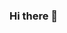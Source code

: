 ### Hi there 👋

<!--
**balintxy/balintxy** is a ✨ _special_ ✨ repository because its `README.md` (this file) appears on your GitHub profile.

Here are some ideas to get you started:

- 🔭 I’m currently working on my website
- 🌱 I’m currently learning html/css
- 📫 How to reach me: balintxy44@gmail.com
- 😄 Pronouns: He/Him
- ⚡ Fun fact: Im not a programmer, maybe in the future.
-->
